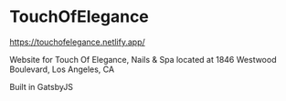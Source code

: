 # TouchOfElegance
https://touchofelegance.netlify.app/

Website for Touch Of Elegance, Nails & Spa located at 1846 Westwood Boulevard, Los Angeles, CA

Built in GatsbyJS
